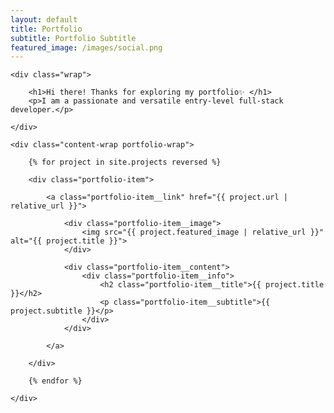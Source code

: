 ```yaml
---
layout: default
title: Portfolio
subtitle: Portfolio Subtitle
featured_image: /images/social.png
---
```


<section class="intro">

    <div class="wrap">

    	<h1>Hi there! Thanks for exploring my portfolio✨ </h1>
    	<p>I am a passionate and versatile entry-level full-stack developer.</p>

    </div>

</section>

<section class="portfolio">

    <div class="content-wrap portfolio-wrap">

    	{% for project in site.projects reversed %}

    	<div class="portfolio-item">

    		<a class="portfolio-item__link" href="{{ project.url | relative_url }}">

    			<div class="portfolio-item__image">
    				<img src="{{ project.featured_image | relative_url }}" alt="{{ project.title }}">
    			</div>

    			<div class="portfolio-item__content">
    				<div class="portfolio-item__info">
    					<h2 class="portfolio-item__title">{{ project.title }}</h2>
    					<p class="portfolio-item__subtitle">{{ project.subtitle }}</p>
    				</div>
    			</div>

    		</a>

    	</div>

    	{% endfor %}

    </div>

</section>
